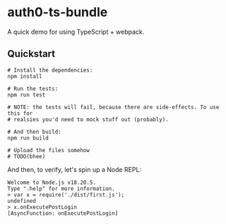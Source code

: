 # auth0-ts-bundle

A quick demo for using TypeScript + webpack.

## Quickstart

```
# Install the dependencies:
npm install

# Run the tests:
npm run test

# NOTE: the tests will fail, because there are side-effects. To use this for
# realsies you'd need to mock stuff out (probably).

# And then build:
npm run build

# Upload the files somehow
# TODO(bhee)
```

And then, to verify, let's spin up a Node REPL:

```
Welcome to Node.js v18.20.5.
Type ".help" for more information.
> var x = require('./dist/first.js');
undefined
> x.onExecutePostLogin
[AsyncFunction: onExecutePostLogin]
```
